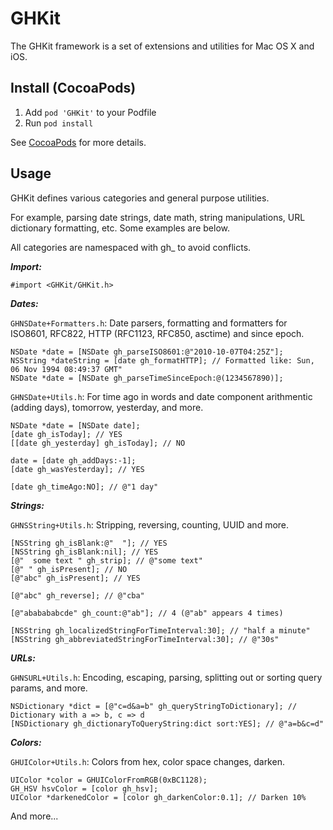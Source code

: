 GHKit
========

The GHKit framework is a set of extensions and utilities for Mac OS X and iOS.

Install (CocoaPods)
-------

1. Add `pod 'GHKit'` to your Podfile
1. Run `pod install`

See [CocoaPods](http://cocoapods.org/) for more details.

Usage
-----

GHKit defines various categories and general purpose utilities.

For example, parsing date strings, date math, string manipulations, URL dictionary formatting, etc. Some examples are below.

All categories are namespaced with gh_ to avoid conflicts.

***Import:***

```objc
#import <GHKit/GHKit.h>
```


***Dates:***

`GHNSDate+Formatters.h`: Date parsers, formatting and formatters for ISO8601, RFC822, HTTP (RFC1123, RFC850, asctime) and since epoch.

```objc
NSDate *date = [NSDate gh_parseISO8601:@"2010-10-07T04:25Z"];
NSString *dateString = [date gh_formatHTTP]; // Formatted like: Sun, 06 Nov 1994 08:49:37 GMT"
NSDate *date = [NSDate gh_parseTimeSinceEpoch:@(1234567890)];
```

`GHNSDate+Utils.h`: For time ago in words and date component arithmentic (adding days), tomorrow, yesterday, and more.

```objc
NSDate *date = [NSDate date];
[date gh_isToday]; // YES
[[date gh_yesterday] gh_isToday]; // NO

date = [date gh_addDays:-1];
[date gh_wasYesterday]; // YES

[date gh_timeAgo:NO]; // @"1 day"
```


***Strings:***

`GHNSString+Utils.h`: Stripping, reversing, counting, UUID and more.

```objc
[NSString gh_isBlank:@"  "]; // YES
[NSString gh_isBlank:nil]; // YES
[@"  some text " gh_strip]; // @"some text"
[@" " gh_isPresent]; // NO
[@"abc" gh_isPresent]; // YES

[@"abc" gh_reverse]; // @"cba"

[@"ababababcde" gh_count:@"ab"]; // 4 (@"ab" appears 4 times)

[NSString gh_localizedStringForTimeInterval:30]; // "half a minute"
[NSString gh_abbreviatedStringForTimeInterval:30]; // @"30s"
```

***URLs:***

`GHNSURL+Utils.h`: Encoding, escaping, parsing, splitting out or sorting query params, and more.

```objc
NSDictionary *dict = [@"c=d&a=b" gh_queryStringToDictionary]; // Dictionary with a => b, c => d
[NSDictionary gh_dictionaryToQueryString:dict sort:YES]; // @"a=b&c=d"
```

***Colors:***

`GHUIColor+Utils.h`: Colors from hex, color space changes, darken.

```objc
UIColor *color = GHUIColorFromRGB(0xBC1128);
GH_HSV hsvColor = [color gh_hsv];
UIColor *darkenedColor = [color gh_darkenColor:0.1]; // Darken 10%
```

And more...
